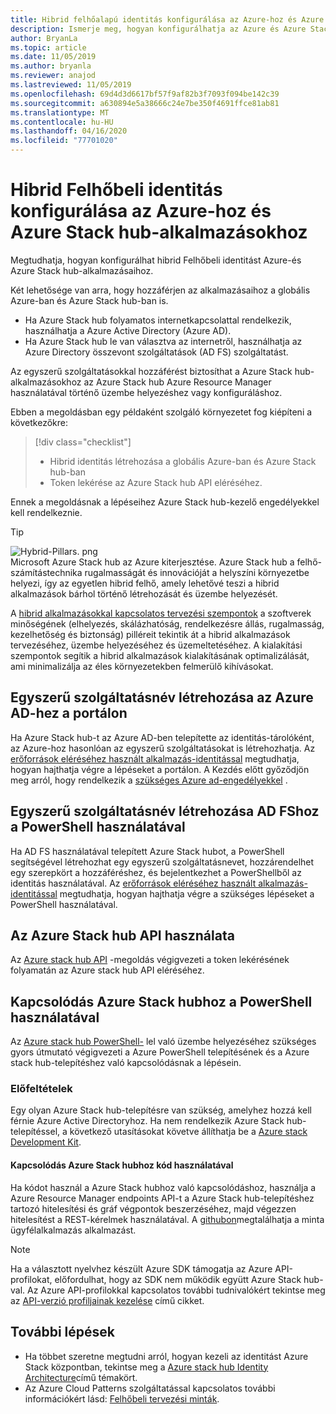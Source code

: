 ```yaml
---
title: Hibrid felhőalapú identitás konfigurálása az Azure-hoz és Azure Stack hub-alkalmazásokhoz
description: Ismerje meg, hogyan konfigurálhatja az Azure és Azure Stack hub-alkalmazások hibrid felhőalapú identitását.
author: BryanLa
ms.topic: article
ms.date: 11/05/2019
ms.author: bryanla
ms.reviewer: anajod
ms.lastreviewed: 11/05/2019
ms.openlocfilehash: 69d4d3d6617bf57f9af82b3f7093f094be142c39
ms.sourcegitcommit: a630894e5a38666c24e7be350f4691ffce81ab81
ms.translationtype: MT
ms.contentlocale: hu-HU
ms.lasthandoff: 04/16/2020
ms.locfileid: "77701020"
---
```

# <a name="configure-hybrid-cloud-identity-for-azure-and-azure-stack-hub-applications"></a>Hibrid Felhőbeli identitás konfigurálása az Azure-hoz és Azure Stack hub-alkalmazásokhoz

Megtudhatja, hogyan konfigurálhat hibrid Felhőbeli identitást Azure-és Azure Stack hub-alkalmazásaihoz.

Két lehetősége van arra, hogy hozzáférjen az alkalmazásaihoz a globális Azure-ban és Azure Stack hub-ban is.

 * Ha Azure Stack hub folyamatos internetkapcsolattal rendelkezik, használhatja a Azure Active Directory (Azure AD).
 * Ha Azure Stack hub le van választva az internetről, használhatja az Azure Directory összevont szolgáltatások (AD FS) szolgáltatást.

Az egyszerű szolgáltatásokkal hozzáférést biztosíthat a Azure Stack hub-alkalmazásokhoz az Azure Stack hub Azure Resource Manager használatával történő üzembe helyezéshez vagy konfiguráláshoz.

Ebben a megoldásban egy példaként szolgáló környezetet fog kiépíteni a következőkre:

> [!div class="checklist"]
> - Hibrid identitás létrehozása a globális Azure-ban és Azure Stack hub-ban
> - Token lekérése az Azure Stack hub API eléréséhez.

Ennek a megoldásnak a lépéseihez Azure Stack hub-kezelő engedélyekkel kell rendelkeznie.

> [!Tip]  
> ![Hybrid-Pillars. png](./media/solution-deployment-guide-cross-cloud-scaling/hybrid-pillars.png)  
> Microsoft Azure Stack hub az Azure kiterjesztése. Azure Stack hub a felhő-számítástechnika rugalmasságát és innovációját a helyszíni környezetbe helyezi, így az egyetlen hibrid felhő, amely lehetővé teszi a hibrid alkalmazások bárhol történő létrehozását és üzembe helyezését.  
> 
> A [hibrid alkalmazásokkal kapcsolatos tervezési szempontok](overview-app-design-considerations.md) a szoftverek minőségének (elhelyezés, skálázhatóság, rendelkezésre állás, rugalmasság, kezelhetőség és biztonság) pilléreit tekintik át a hibrid alkalmazások tervezéséhez, üzembe helyezéséhez és üzemeltetéséhez. A kialakítási szempontok segítik a hibrid alkalmazások kialakításának optimalizálását, ami minimalizálja az éles környezetekben felmerülő kihívásokat.


## <a name="create-a-service-principal-for-azure-ad-in-the-portal"></a>Egyszerű szolgáltatásnév létrehozása az Azure AD-hez a portálon

Ha Azure Stack hub-t az Azure AD-ben telepítette az identitás-tárolóként, az Azure-hoz hasonlóan az egyszerű szolgáltatásokat is létrehozhatja. Az [erőforrások eléréséhez használt alkalmazás-identitással](../operator/azure-stack-create-service-principals.md#manage-an-azure-ad-service-principal) megtudhatja, hogyan hajthatja végre a lépéseket a portálon. A Kezdés előtt győződjön meg arról, hogy rendelkezik a [szükséges Azure ad-engedélyekkel](/azure/azure-resource-manager/resource-group-create-service-principal-portal#required-permissions) .

## <a name="create-a-service-principal-for-ad-fs-using-powershell"></a>Egyszerű szolgáltatásnév létrehozása AD FShoz a PowerShell használatával

Ha AD FS használatával telepített Azure Stack hubot, a PowerShell segítségével létrehozhat egy egyszerű szolgáltatásnevet, hozzárendelhet egy szerepkört a hozzáféréshez, és bejelentkezhet a PowerShellből az identitás használatával. Az [erőforrások eléréséhez használt alkalmazás-identitással](../operator/azure-stack-create-service-principals.md#manage-an-ad-fs-service-principal) megtudhatja, hogyan hajthatja végre a szükséges lépéseket a PowerShell használatával.

## <a name="using-the-azure-stack-hub-api"></a>Az Azure Stack hub API használata

Az [Azure stack hub API](../user/azure-stack-rest-api-use.md) -megoldás végigvezeti a token lekérésének folyamatán az Azure stack hub API eléréséhez.

## <a name="connect-to-azure-stack-hub-using-powershell"></a>Kapcsolódás Azure Stack hubhoz a PowerShell használatával

Az [Azure stack hub PowerShell-](../operator/azure-stack-powershell-install.md) lel való üzembe helyezéséhez szükséges gyors útmutató végigvezeti a Azure PowerShell telepítésének és a Azure stack hub-telepítéshez való kapcsolódásnak a lépésein.

### <a name="prerequisites"></a>Előfeltételek

Egy olyan Azure Stack hub-telepítésre van szükség, amelyhez hozzá kell férnie Azure Active Directoryhoz. Ha nem rendelkezik Azure Stack hub-telepítéssel, a következő utasításokat követve állíthatja be a [Azure stack Development Kit](../asdk/asdk-install.md).

#### <a name="connect-to-azure-stack-hub-using-code"></a>Kapcsolódás Azure Stack hubhoz kód használatával

Ha kódot használ a Azure Stack hubhoz való kapcsolódáshoz, használja a Azure Resource Manager endpoints API-t a Azure Stack hub-telepítéshez tartozó hitelesítési és gráf végpontok beszerzéséhez, majd végezzen hitelesítést a REST-kérelmek használatával. A [githubon](https://github.com/shriramnat/HybridARMApplication)megtalálhatja a minta ügyfélalkalmazás alkalmazást.

>[!Note]
>Ha a választott nyelvhez készült Azure SDK támogatja az Azure API-profilokat, előfordulhat, hogy az SDK nem működik együtt Azure Stack hub-val. Az Azure API-profilokkal kapcsolatos további tudnivalókért tekintse meg az [API-verzió profiljainak kezelése](../user/azure-stack-version-profiles.md) című cikket.

## <a name="next-steps"></a>További lépések

 - Ha többet szeretne megtudni arról, hogyan kezeli az identitást Azure Stack központban, tekintse meg a [Azure stack hub Identity Architecture](../operator/azure-stack-identity-architecture.md)című témakört.
 - Az Azure Cloud Patterns szolgáltatással kapcsolatos további információkért lásd: [Felhőbeli tervezési minták](https://docs.microsoft.com/azure/architecture/patterns).
